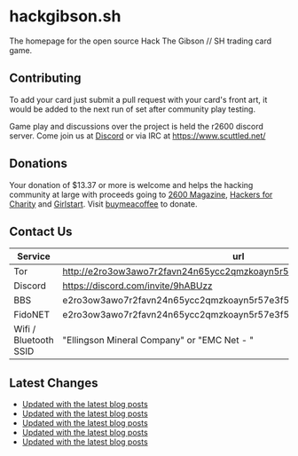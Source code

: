 # hackgibson.sh
The homepage for the open source Hack The Gibson // SH trading card game.


## Contributing

To add your card just submit a pull request with your card's front art, it would be added to the next run of set after community play testing.

Game play and discussions over the project is held the r2600 discord server. Come join us at [Discord](https://discord.com/invite/9hABUzz) or via IRC at https://www.scuttled.net/


## Donations

Your donation of $13.37 or more is welcome and helps the hacking community at large with proceeds going to [2600 Magazine](https://2600.com/), [Hackers for Charity](https://hackersforcharity.org) and [Girlstart](https://girlstart.org).  Visit [buymeacoffee](https://www.buymeacoffee.com/hackgibson.sh) to donate.


## Contact Us

Service | url
-|-
Tor | http://e2ro3ow3awo7r2favn24n65ycc2qmzkoayn5r57e3f56nvjwdcgg32ad.onion
Discord | https://discord.com/invite/9hABUzz
BBS | e2ro3ow3awo7r2favn24n65ycc2qmzkoayn5r57e3f56nvjwdcgg32ad.onion:23
FidoNET | e2ro3ow3awo7r2favn24n65ycc2qmzkoayn5r57e3f56nvjwdcgg32ad.onion:24554
Wifi / Bluetooth SSID | "Ellingson Mineral Company" or "EMC Net - <fidonet address>"

## Latest Changes
<!-- BLOG-POST-LIST:START -->
- [Updated with the latest blog posts](https://github.com/DFW2600/hackgibson.sh/commit/bcddfe2941de0b3622cee19128bf29e7b2a12210)
- [Updated with the latest blog posts](https://github.com/DFW2600/hackgibson.sh/commit/ee74ee65f65ff27e5c8475f7647c13762b4fa4ea)
- [Updated with the latest blog posts](https://github.com/DFW2600/hackgibson.sh/commit/d07c8de934d54e0c82d6d3ecd856ceecd736370d)
- [Updated with the latest blog posts](https://github.com/DFW2600/hackgibson.sh/commit/f374191997dd2dbcdbb1b6766df2ea82042b0d08)
- [Updated with the latest blog posts](https://github.com/DFW2600/hackgibson.sh/commit/21b31dd1fda4b57f1d710db8f89c93827821fd56)
<!-- BLOG-POST-LIST:END -->
